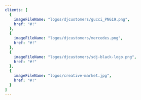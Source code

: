 ```yaml
---
clients: [
  {
    imageFileName: "logos/djcustomers/gucci_PNG19.png",
    href: "#!"
  },
  {
    imageFileName: "logos/djcustomers/mercedes.png",
    href: "#!"
  },
  {
    imageFileName: "logos/djcustomers/sdj-black-logo.png",
    href: "#!"
  },
  {
    imageFileName: "logos/creative-market.jpg",
    href: "#!"
  }
]
---
```

